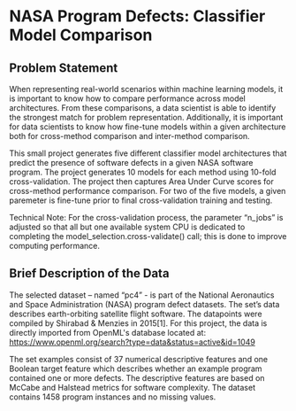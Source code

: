 # NASA Program Defects:  Classifier Model Comparison

## Problem Statement
When representing real-world scenarios within machine learning models, it is important to know how to compare performance across model architectures. From these comparisons, a data scientist is able to identify the strongest match for problem representation. Additionally, it is important for data scientists to know how fine-tune models within a given architecture both for cross-method comparison and inter-method comparison.

This small project generates five different classifier model architectures that predict the presence of software defects in a given NASA software program. The project generates 10 models for each method using 10-fold cross-validation. The project then captures Area Under Curve scores for cross-method performance comparison. For two of the five models, a given paremeter is fine-tune prior to final cross-validation training and testing.

Technical Note: For the cross-validation process, the parameter “n_jobs” is adjusted so that all but one available system CPU is dedicated to completing the model_selection.cross-validate() call; this is done to improve computing performance.


## Brief Description of the Data

The selected dataset – named “pc4” - is part of the National Aeronautics and Space Administration (NASA) program defect datasets. The set’s data describes earth-orbiting satellite flight software. The datapoints were compiled by Shirabad & Menzies in 2015[1]. For this project, the data is directly imported from OpenML's database located at: https://www.openml.org/search?type=data&status=active&id=1049

The set examples consist of 37 numerical descriptive features and one Boolean target feature which describes whether an example program contained one or more defects. The descriptive features are based on McCabe and Halstead metrics for software complexity. The dataset contains 1458 program instances and no missing values. 
